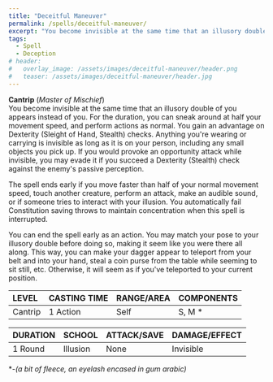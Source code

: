 ```yaml
---
title: "Deceitful Maneuver"
permalink: /spells/deceitful-maneuver/
excerpt: "You become invisible at the same time that an illusory double of you appears instead of you."
tags:
  - Spell
  - Deception
# header:
#   overlay_image: /assets/images/deceitful-maneuver/header.png
#   teaser: /assets/images/deceitful-maneuver/header.jpg
---
```


**Cantrip** (*Master of Mischief*) \
You become invisible at the same time that an illusory double of you appears instead of you. For the duration, you can sneak around at half your movement speed, and perform actions as normal. You gain an advantage on Dexterity (Sleight of Hand, Stealth) checks. Anything you're wearing or carrying is invisible as long as it is on your person, including any small objects you pick up. If you would provoke an opportunity attack while invisible, you may evade it if you succeed a Dexterity (Stealth) check against the enemy's passive perception.

The spell ends early if you move faster than half of your normal movement speed, touch another creature, perform an attack, make an audible sound, or if someone tries to interact with your illusion. You automatically fail Constitution saving throws to maintain concentration when this spell is interrupted.

You can end the spell early as an action. You may match your pose to your illusory double before doing so, making it seem like you were there all along. This way, you can make your dagger appear to teleport from your belt and into your hand, steal a coin purse from the table while seeming to sit still, etc. Otherwise, it will seem as if you've teleported to your current position.

| LEVEL          | CASTING TIME   | RANGE/AREA     | COMPONENTS     |
| :------------- | :------------- | :------------- | :------------- |
| Cantrip        | 1 Action       | Self           | S, M *         |

| DURATION       | SCHOOL         | ATTACK/SAVE    | DAMAGE/EFFECT  |
| :------------- | :------------- | :------------- | :------------- |
| <i class="fa-solid fa-copyright"></i> 1 Round      | Illusion       | None           | Invisible      |

\*-*(a bit of fleece, an eyelash encased in gum arabic)*
